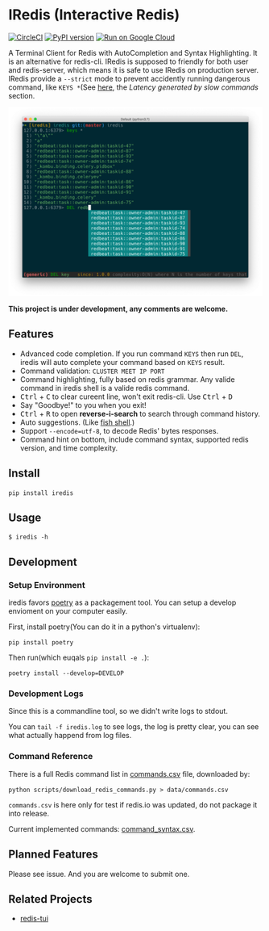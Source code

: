 # IRedis (Interactive Redis)


[![CircleCI](https://circleci.com/gh/laixintao/iredis.svg?style=svg)](https://circleci.com/gh/laixintao/iredis)
[![PyPI version](https://badge.fury.io/py/iredis.svg)](https://badge.fury.io/py/iredis)
[![Run on Google Cloud](https://storage.googleapis.com/cloudrun/button.svg)](https://console.cloud.google.com/cloudshell/editor?shellonly=true&cloudshell_image=gcr.io/cloudrun/button&cloudshell_git_repo=https://github.com/laixintao/iredis.git&cloudshell_git_branch=cloud-run)

A Terminal Client for Redis with AutoCompletion and Syntax Highlighting. It is an alternative for redis-cli. IRedis is supposed to friendly for both user and redis-server, which means it is safe to use IRedis on production server. IRedis provide a `--strict` mode to prevent accidently running dangerous command, like `KEYS *`(See [here](https://redis.io/topics/latency), the *Latency generated by slow commands* section.

![](./docs/assets/auto-complete.png)

**This project is under development, any comments are welcome.**

## Features

- Advanced code completion. If you run command `KEYS` then run `DEL`, iredis will auto complete your command based on `KEYS` result.
- Command validation: `CLUSTER MEET IP PORT`
- Command highlighting, fully based on redis grammar. Any valide command in iredis shell is a valide redis command.
- <kbd>Ctrl</kbd> + <kbd>C</kbd> to clear cureent line, won't exit redis-cli. Use <kbd>Ctrl</kbd> + <kbd>D</kbd>  
- Say "Goodbye!" to you when you exit!
- <kbd>Ctrl</kbd> + <kbd>R</kbd> to open **reverse-i-search** to search through command history.
- Auto suggestions. (Like [fish shell](http://fishshell.com/).)
- Support `--encode=utf-8`, to decode Redis' bytes responses.
- Command hint on bottom, include command syntax, supported redis version, and time complexity.

## Install

```
pip install iredis
```

## Usage

```
$ iredis -h
```

## Development

### Setup Environment

iredis favors [poetry](https://github.com/sdispater/poetry) as a packagement tool. You can setup a develop envioment on your computer easily.

First, install poetry(You can do it in a python's virtualenv):

```
pip install poetry
```

Then run(which euqals `pip install -e .`):

```
poetry install --develop=DEVELOP
```

### Development Logs

Since this is a commandline tool, so we didn't write logs to stdout.

You can `tail -f iredis.log` to see logs, the log is pretty clear, you can see what actually happend from log files.

### Command Reference

There is a full Redis command list in [commands.csv](commands.csv) file, downloaded by:

```
python scripts/download_redis_commands.py > data/commands.csv
```

`commands.csv` is here only for test if redis.io was updated, do not package it into release.

Current implemented commands: [command_syntax.csv](command_syntax.csv).

## Planned Features

Please see issue. And you are welcome to submit one.

## Related Projects

- [redis-tui](https://github.com/mylxsw/redis-tui)
